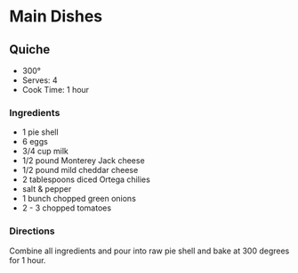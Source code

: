 # Main Dishes

## Quiche

* 300°
* Serves: 4
* Cook Time: 1 hour

### Ingredients

* 1 pie shell
* 6 eggs
* 3/4 cup milk
* 1/2 pound Monterey Jack cheese
* 1/2 pound mild cheddar cheese
* 2 tablespoons diced Ortega chilies
* salt & pepper
* 1 bunch chopped green onions
* 2 - 3 chopped tomatoes

### Directions

Combine all ingredients and pour into raw pie shell and bake at 300 degrees for 1 hour.
